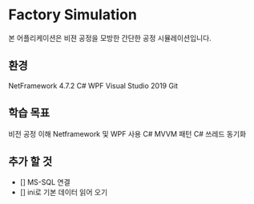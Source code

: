 # Factory Simulation

본 어플리케이션은 비젼 공정을 모방한
간단한 공정 시뮬레이션입니다.

## 환경
NetFramework 4.7.2
C#
WPF
Visual Studio 2019
Git

## 학습 목표
비전 공정 이해
Netframework 및 WPF 사용
C#
MVVM 패턴
C# 쓰레드 동기화

## 추가 할 것
- [] MS-SQL 연결
- [] ini로 기본 데이터 읽어 오기

